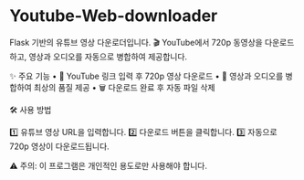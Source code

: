 # Youtube-Web-downloader
Flask 기반의 유튜브 영상 다운로더입니다. 🎬
YouTube에서 720p 동영상을 다운로드하고, 영상과 오디오를 자동으로 병합하여 제공합니다.

✨ 주요 기능
	•	🔗 YouTube 링크 입력 후 720p 영상 다운로드
	•	🎵 영상과 오디오를 병합하여 최상의 품질 제공
	•	🗑️ 다운로드 완료 후 자동 파일 삭제

🛠️ 사용 방법

1️⃣ 유튜브 영상 URL을 입력합니다.
2️⃣ 다운로드 버튼을 클릭합니다.
3️⃣ 자동으로 720p 영상이 다운로드됩니다.

⚠️ 주의: 이 프로그램은 개인적인 용도로만 사용해야 합니다.
